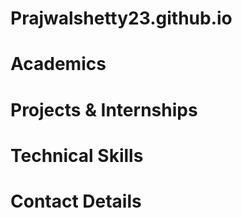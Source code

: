 # Prajwalshetty23.github.io
# Academics
# Projects & Internships
# Technical Skills
# Contact Details
